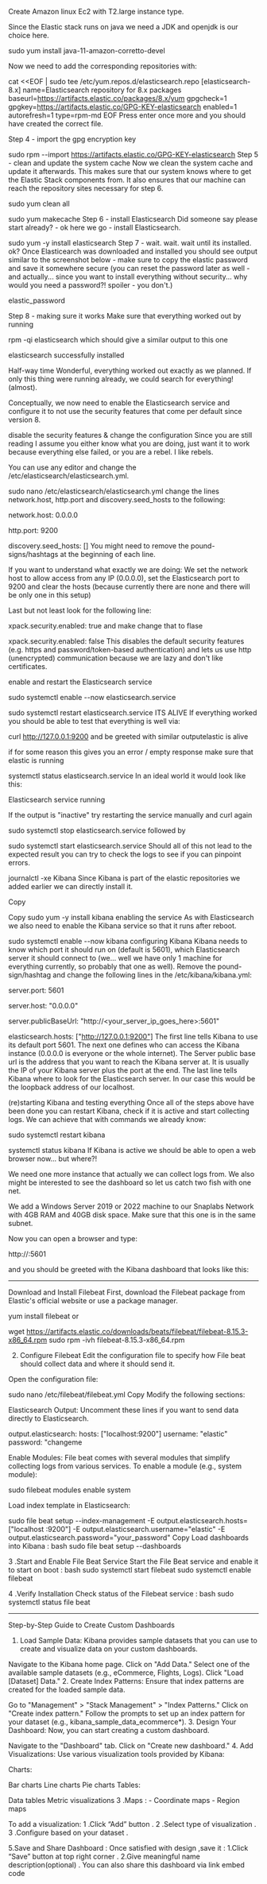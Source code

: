 Create Amazon linux Ec2 with T2.large instance type.

Since the Elastic stack runs on java we need a JDK and openjdk is our choice here.

sudo yum install java-11-amazon-corretto-devel

Now we need to add the corresponding repositories with:


cat <<EOF | sudo tee /etc/yum.repos.d/elasticsearch.repo
[elasticsearch-8.x]
name=Elasticsearch repository for 8.x packages
baseurl=https://artifacts.elastic.co/packages/8.x/yum
gpgcheck=1
gpgkey=https://artifacts.elastic.co/GPG-KEY-elasticsearch
enabled=1
autorefresh=1
type=rpm-md
EOF
Press enter once more and you should have created the correct file.

Step 4 - import the gpg encryption key


sudo rpm --import https://artifacts.elastic.co/GPG-KEY-elasticsearch
Step 5 - clean and update the system cache
Now we clean the system cache and update it afterwards. This makes sure that our system knows where to get the Elastic Stack components from. It also ensures that our machine can reach the repository sites necessary for step 6.

sudo yum clean all

sudo yum makecache
Step 6 - install Elasticsearch
Did someone say please start already? - ok here we go - install Elasticsearch.

sudo yum -y install elasticsearch
Step 7 - wait. wait. wait until its installed. ok?
Once Elasticearch was downloaded and installed you should see output similar to the screenshot below - make sure to copy the elastic password and save it somewhere secure (you can reset the password later as well - and actually... since you want to install everything without security... why would you need a password?! spoiler - you don't.)

elastic_password

Step 8 - making sure it works
Make sure that everything worked out by running

rpm -qi elasticsearch
which should give a similar output to this one

elasticsearch successfully installed

Half-way time
Wonderful, everything worked out exactly as we planned. If only this thing were running already, we could search for everything! (almost).

Conceptually, we now need to enable the Elasticsearch service and configure it to not use the security features that come per default since version 8.

disable the security features & change the configuration
Since you are still reading I assume you either know what you are doing, just want it to work because everything else failed, or you are a rebel. I like rebels.

You can use any editor and change the /etc/elasticsearch/elasticsearch.yml.

sudo nano /etc/elasticsearch/elasticsearch.yml
change the lines network.host, http.port and discovery.seed_hosts to the following:


network.host: 0.0.0.0

http.port: 9200

discovery.seed_hosts: []
You might need to remove the pound-signs/hashtags at the beginning of each line.

If you want to understand what exactly we are doing: We set the network host to allow access from any IP (0.0.0.0), set the Elasticsearch port to 9200 and clear the hosts (because currently there are none and there will be only one in this setup)

Last but not least look for the following line:


xpack.security.enabled: true
and make change that to flase


xpack.security.enabled: false
This disables the default security features (e.g. https and password/token-based authentication) and lets us use http (unencrypted) communication because we are lazy and don't like certificates.

enable and restart the Elasticsearch service

sudo systemctl enable --now elasticsearch.service

sudo systemctl restart elasticsearch.service
ITS ALIVE
If everything worked you should be able to test that everything is well via:


curl http://127.0.0.1:9200
and be greeted with similar outputelastic is alive

if for some reason this gives you an error / empty response make sure that elastic is running

systemctl status elasticsearch.service
In an ideal world it would look like this:

Elasticsearch service running

If the output is "inactive" try restarting the service manually and curl again

sudo systemctl stop elasticsearch.service
followed by

sudo systemctl start elasticsearch.service
Should all of this not lead to the expected result you can try to check the logs to see if you can pinpoint errors.

journalctl -xe
Kibana
Since Kibana is part of the elastic repositories we added earlier we can directly install it.


Copy

Copy
sudo yum -y install kibana
enabling the service
As with Elasticsearch we also need to enable the Kibana service so that it runs after reboot.

sudo systemctl enable --now kibana
configuring Kibana
Kibana needs to know which port it should run on (default is 5601), which Elasticsearch server it should connect to (we... well we have only 1 machine for everything currently, so probably that one as well). Remove the pound-sign/hashtag and change the following lines in the /etc/kibana/kibana.yml:



server.port: 5601

server.host: "0.0.0.0"

server.publicBaseUrl: "http://<your_server_ip_goes_here>:5601"

elasticsearch.hosts: ["http://127.0.0.1:9200"]
The first line tells Kibana to use its default port 5601. The next one defines who can access the Kibana instance (0.0.0.0 is everyone or the whole internet). The Server public base url is the address that you want to reach the Kibana server at. It is usually the IP of your Kibana server plus the port at the end. The last line tells Kibana where to look for the Elasticsearch server. In our case this would be the loopback address of our localhost.

(re)starting Kibana and testing everything
Once all of the steps above have been done you can restart Kibana, check if it is active and start collecting logs. We can achieve that with commands we already know:


sudo systemctl restart kibana 

systemctl status kibana
If Kibana is active we should be able to open a web browser now... but where?!

We need one more instance that actually we can collect logs from. We also might be interested to see the dashboard so let us catch two fish with one net.

We add a Windows Server 2019 or 2022 machine to our Snaplabs Network with 4GB RAM and 40GB disk space. Make sure that this one is in the same subnet.

Now you can open a browser and type:

http://<your-kibana-server-ip-here>:5601

and you should be greeted with the Kibana dashboard that looks like this:



____
Download and Install Filebeat
First, download the Filebeat package from Elastic's official website or use a package manager.

yum install filebeat
or 

wget https://artifacts.elastic.co/downloads/beats/filebeat/filebeat-8.15.3-x86_64.rpm
sudo rpm -ivh filebeat-8.15.3-x86_64.rpm



2. Configure Filebeat
Edit the configuration file to specify how File beat should collect data and where it should send it.

Open the configuration file:

sudo nano /etc/filebeat/filebeat.yml
Copy
Modify the following sections:

Elasticsearch Output: Uncomment these lines if you want to send data directly to Elasticsearch.

output.elasticsearch:
  hosts: ["localhost:9200"]
  username: "elastic"
  password: "changeme

Enable Modules: File beat comes with several modules that simplify collecting logs from various services. To enable a module (e.g., system module):

sudo filebeat modules enable system 

Load index template in Elasticsearch:

sudo file beat setup --index-management -E output.elasticsearch.hosts=["localhost :9200"] -E output.elasticsearch.username="elastic" -E output.elasticsearch.password="your_password" 
Copy
Load dashboards into Kibana : bash sudo file beat setup --dashboards

3 .Start and Enable File Beat Service 
Start the File Beat service and enable it to start on boot : bash sudo systemctl start filebeat sudo systemctl enable filebeat

4 .Verify Installation 
Check status of the Filebeat service : bash sudo systemctl status file beat


_____________


Step-by-Step Guide to Create Custom Dashboards
1. Load Sample Data: Kibana provides sample datasets that you can use to create and visualize data on your custom dashboards.

Navigate to the Kibana home page.
Click on "Add Data."
Select one of the available sample datasets (e.g., eCommerce, Flights, Logs).
Click "Load [Dataset] Data."
2. Create Index Patterns: Ensure that index patterns are created for the loaded sample data.

Go to "Management" > "Stack Management" > "Index Patterns."
Click on "Create index pattern."
Follow the prompts to set up an index pattern for your dataset (e.g., kibana_sample_data_ecommerce*).
3. Design Your Dashboard: Now, you can start creating a custom dashboard.

Navigate to the "Dashboard" tab.
Click on "Create new dashboard."
4. Add Visualizations: Use various visualization tools provided by Kibana:

Charts:

Bar charts
Line charts
Pie charts
Tables:

Data tables
Metric visualizations
3 .Maps :  - Coordinate maps - Region maps

To add a visualization: 1 .Click “Add” button . 2 .Select type of visualization . 3 .Configure based on your dataset .

5.Save and Share Dashboard :  Once satisfied with design ,save it : 1.Click “Save” button at top right corner . 2.Give meaningful name description(optional) . You can also share this dashboard via link embed code 
